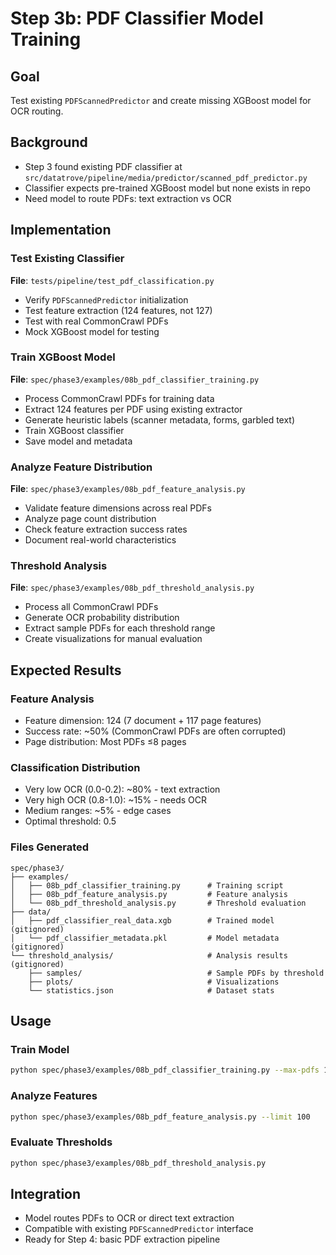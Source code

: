 # Step 3b: PDF Classifier Model Training

## Goal
Test existing `PDFScannedPredictor` and create missing XGBoost model for OCR routing.

## Background
- Step 3 found existing PDF classifier at `src/datatrove/pipeline/media/predictor/scanned_pdf_predictor.py`
- Classifier expects pre-trained XGBoost model but none exists in repo
- Need model to route PDFs: text extraction vs OCR

## Implementation

### Test Existing Classifier
**File**: `tests/pipeline/test_pdf_classification.py`
- Verify `PDFScannedPredictor` initialization
- Test feature extraction (124 features, not 127)
- Test with real CommonCrawl PDFs
- Mock XGBoost model for testing

### Train XGBoost Model
**File**: `spec/phase3/examples/08b_pdf_classifier_training.py`
- Process CommonCrawl PDFs for training data
- Extract 124 features per PDF using existing extractor
- Generate heuristic labels (scanner metadata, forms, garbled text)
- Train XGBoost classifier
- Save model and metadata

### Analyze Feature Distribution
**File**: `spec/phase3/examples/08b_pdf_feature_analysis.py`
- Validate feature dimensions across real PDFs
- Analyze page count distribution
- Check feature extraction success rates
- Document real-world characteristics

### Threshold Analysis
**File**: `spec/phase3/examples/08b_pdf_threshold_analysis.py`
- Process all CommonCrawl PDFs
- Generate OCR probability distribution
- Extract sample PDFs for each threshold range
- Create visualizations for manual evaluation

## Expected Results

### Feature Analysis
- Feature dimension: 124 (7 document + 117 page features)
- Success rate: ~50% (CommonCrawl PDFs are often corrupted)
- Page distribution: Most PDFs ≤8 pages

### Classification Distribution
- Very low OCR (0.0-0.2): ~80% - text extraction
- Very high OCR (0.8-1.0): ~15% - needs OCR
- Medium ranges: ~5% - edge cases
- Optimal threshold: 0.5

### Files Generated
```
spec/phase3/
├── examples/
│   ├── 08b_pdf_classifier_training.py      # Training script
│   ├── 08b_pdf_feature_analysis.py         # Feature analysis
│   └── 08b_pdf_threshold_analysis.py       # Threshold evaluation
├── data/
│   ├── pdf_classifier_real_data.xgb        # Trained model (gitignored)
│   └── pdf_classifier_metadata.pkl         # Model metadata (gitignored)
└── threshold_analysis/                     # Analysis results (gitignored)
    ├── samples/                            # Sample PDFs by threshold
    ├── plots/                              # Visualizations
    └── statistics.json                     # Dataset stats
```

## Usage

### Train Model
```bash
python spec/phase3/examples/08b_pdf_classifier_training.py --max-pdfs 1000
```

### Analyze Features
```bash
python spec/phase3/examples/08b_pdf_feature_analysis.py --limit 100
```

### Evaluate Thresholds
```bash
python spec/phase3/examples/08b_pdf_threshold_analysis.py
```

## Integration
- Model routes PDFs to OCR or direct text extraction
- Compatible with existing `PDFScannedPredictor` interface
- Ready for Step 4: basic PDF extraction pipeline